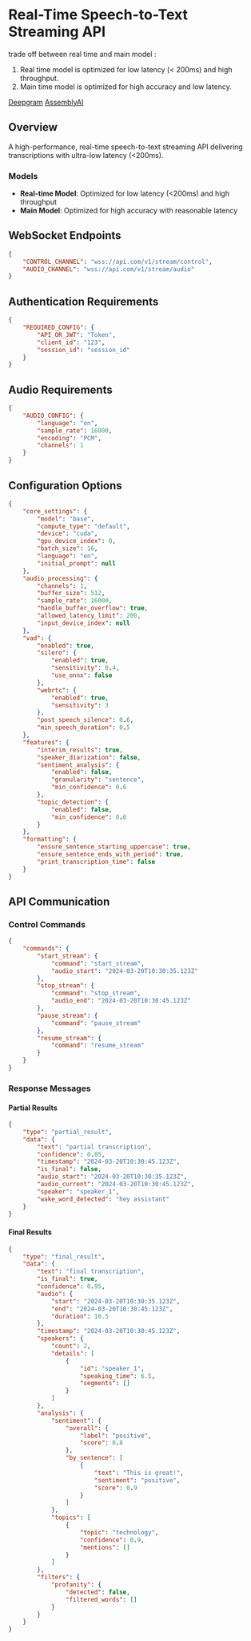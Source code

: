 # Real-Time Speech-to-Text Streaming API

trade off  between real time and main model : 
1. Real time model is optimized for low latency (< 200ms) and high throughput.
2. Main time model is optimized for high accuracy and low latency.

[Deepgram](https://developers.deepgram.com/docs/live-streaming-audio)
[AssemblyAI](https://www.assemblyai.com/docs/api-reference/streaming/realtime)


## Overview
A high-performance, real-time speech-to-text streaming API delivering transcriptions with ultra-low latency (<200ms).

### Models
- **Real-time Model**: Optimized for low latency (<200ms) and high throughput
- **Main Model**: Optimized for high accuracy with reasonable latency

## WebSocket Endpoints

```json
{
    "CONTROL_CHANNEL": "wss://api.com/v1/stream/control",
    "AUDIO_CHANNEL": "wss://api.com/v1/stream/audio"
}
```

## Authentication Requirements

```json
{
    "REQUIRED_CONFIG": {
        "API_OR_JWT": "Token",
        "client_id": "123",
        "session_id": "session_id"
    }
}
```

## Audio Requirements

```json
{
    "AUDIO_CONFIG": {
        "language": "en",
        "sample_rate": 16000,
        "encoding": "PCM",
        "channels": 1
    }
}
```

## Configuration Options

```json
{
    "core_settings": {
        "model": "base",
        "compute_type": "default",
        "device": "cuda",
        "gpu_device_index": 0,
        "batch_size": 16,
        "language": "en",
        "initial_prompt": null
    },
    "audio_processing": {
        "channels": 1,
        "buffer_size": 512,
        "sample_rate": 16000,
        "handle_buffer_overflow": true,
        "allowed_latency_limit": 200,
        "input_device_index": null
    },
    "vad": {
        "enabled": true,
        "silero": {
            "enabled": true,
            "sensitivity": 0.4,
            "use_onnx": false
        },
        "webrtc": {
            "enabled": true,
            "sensitivity": 3
        },
        "post_speech_silence": 0.6,
        "min_speech_duration": 0.5
    },
    "features": {
        "interim_results": true,
        "speaker_diarization": false,
        "sentiment_analysis": {
            "enabled": false,
            "granularity": "sentence",
            "min_confidence": 0.6
        },
        "topic_detection": {
            "enabled": false,
            "min_confidence": 0.6
        }
    },
    "formatting": {
        "ensure_sentence_starting_uppercase": true,
        "ensure_sentence_ends_with_period": true,
        "print_transcription_time": false
    }
}
```

## API Communication

### Control Commands

```json
{
    "commands": {
        "start_stream": {
            "command": "start_stream",
            "audio_start": "2024-03-20T10:30:35.123Z"
        },
        "stop_stream": {
            "command": "stop_stream",
            "audio_end": "2024-03-20T10:30:45.123Z"
        },
        "pause_stream": {
            "command": "pause_stream"
        },
        "resume_stream": {
            "command": "resume_stream"
        }
    }
}
```

### Response Messages

#### Partial Results

```json
{
    "type": "partial_result",
    "data": {
        "text": "partial transcription",
        "confidence": 0.85,
        "timestamp": "2024-03-20T10:30:45.123Z",
        "is_final": false,
        "audio_start": "2024-03-20T10:30:35.123Z",
        "audio_current": "2024-03-20T10:30:45.123Z",
        "speaker": "speaker_1",
        "wake_word_detected": "hey assistant"
    }
}
```

#### Final Results

```json
{
    "type": "final_result",
    "data": {
        "text": "final transcription",
        "is_final": true,
        "confidence": 0.95,
        "audio": {
            "start": "2024-03-20T10:30:35.123Z",
            "end": "2024-03-20T10:30:45.123Z",
            "duration": 10.5
        },
        "timestamp": "2024-03-20T10:30:45.123Z",
        "speakers": {
            "count": 2,
            "details": [
                {
                    "id": "speaker_1",
                    "speaking_time": 6.5,
                    "segments": []
                }
            ]
        },
        "analysis": {
            "sentiment": {
                "overall": {
                    "label": "positive",
                    "score": 0.8
                },
                "by_sentence": [
                    {
                        "text": "This is great!",
                        "sentiment": "positive",
                        "score": 0.9
                    }
                ]
            },
            "topics": [
                {
                    "topic": "technology",
                    "confidence": 0.9,
                    "mentions": []
                }
            ]
        },
        "filters": {
            "profanity": {
                "detected": false,
                "filtered_words": []
            }
        }
    }
}
```
